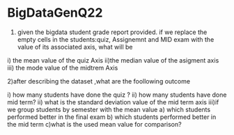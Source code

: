 # BigDataGenQ22


1) given the bigdata student grade report provided. if we replace the empty cells
in the students:quiz, Assignemnt and MID exam with the value of its associated axis, what will be 

i) the mean value of the quiz Axis
ii)the median value of the asigment axis
iii) the mode value of the midtrem Axis


2)after describing the dataset ,what are the foollowing outcome

i) how many students have done the quiz ?
ii) how many students have done mid term?
ii) what is the standard deviation value of the mid term axis
iii)if we group students by semester with the mean value 
a) which students performed better in the final exam
b) which students performed better in the mid term
c)what is the used mean value for comparison?

